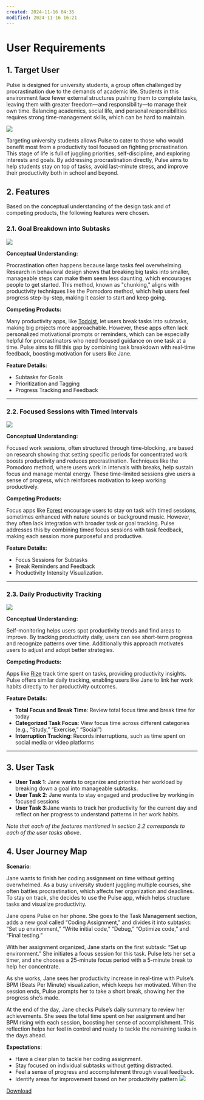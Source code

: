 ```yaml
---
created: 2024-11-16 04:35
modified: 2024-11-16 16:21
---
```


# User Requirements

## 1. Target User

Pulse is designed for university students, a group often challenged by procrastination due to the demands of academic life. Students in this environment face fewer external structures pushing them to complete tasks, leaving them with greater freedom—and responsibility—to manage their own time. Balancing academics, social life, and personal responsibilities requires strong time-management skills, which can be hard to maintain.

![](Attachments/2_User_Requirements-5.png)

Targeting university students allows Pulse to cater to those who would benefit most from a productivity tool focused on fighting procrastination. This stage of life is full of juggling priorities, self-discipline, and exploring interests and goals. By addressing procrastination directly, Pulse aims to help students stay on top of tasks, avoid last-minute stress, and improve their productivity both in school and beyond.

## 2. Features

Based on the conceptual understanding of the design task and of competing products, the following features were chosen.

### 2.1. Goal Breakdown into Subtasks

![](Attachments/2_User_Requirements-2.png)

**Conceptual Understanding:**

Procrastination often happens because large tasks feel overwhelming. Research in behavioral design shows that breaking big tasks into smaller, manageable steps can make them seem less daunting, which encourages people to get started. This method, known as "chunking," aligns with productivity techniques like the Pomodoro method, which help users feel progress step-by-step, making it easier to start and keep going.

**Competing Products:**

Many productivity apps, like [Todoist](https://todoist.com/), let users break tasks into subtasks, making big projects more approachable. However, these apps often lack personalized motivational prompts or reminders, which can be especially helpful for procrastinators who need focused guidance on one task at a time. Pulse aims to fill this gap by combining task breakdown with real-time feedback, boosting motivation for users like Jane.

**Feature Details:**

- Subtasks for Goals
- Prioritization and Tagging
- Progress Tracking and Feedback

---

### 2.2. Focused Sessions with Timed Intervals

![](Attachments/2_User_Requirements-4.png)

**Conceptual Understanding:**

Focused work sessions, often structured through time-blocking, are based on research showing that setting specific periods for concentrated work boosts productivity and reduces procrastination. Techniques like the Pomodoro method, where users work in intervals with breaks, help sustain focus and manage mental energy. These time-limited sessions give users a sense of progress, which reinforces motivation to keep working productively.

**Competing Products:**

Focus apps like [Forest](https://www.forestapp.cc/) encourage users to stay on task with timed sessions, sometimes enhanced with nature sounds or background music. However, they often lack integration with broader task or goal tracking. Pulse addresses this by combining timed focus sessions with task feedback, making each session more purposeful and productive.

**Feature Details:**

- Focus Sessions for Subtasks
- Break Reminders and Feedback
- Productivity Intensity Visualization.

---

### 2.3. Daily Productivity Tracking

![](Attachments/2_User_Requirements-6.png)

**Conceptual Understanding:**

Self-monitoring helps users spot productivity trends and find areas to improve. By tracking productivity daily, users can see short-term progress and recognize patterns over time. Additionally this approach motivates users to adjust and adopt better strategies.

**Competing Products:**

Apps like [Rize](https://rize.io/) track time spent on tasks, providing productivity insights. Pulse offers similar daily tracking, enabling users like Jane to link her work habits directly to her productivity outcomes.

**Feature Details:**

- **Total Focus and Break Time**: Review total focus time and break time for today
- **Categorized Task Focus**: View focus time across different categories (e.g., “Study,” “Exercise,” “Social”)
- **Interruption Tracking**: Records interruptions, such as time spent on social media or video platforms

---

## 3. User Task

- **User Task 1**: Jane wants to organize and prioritize her workload by breaking down a goal into manageable subtasks.
- **User Task 2**: Jane wants to stay engaged and productive by working in focused sessions
- **User Task 3**:Jane wants to track her productivity for the current day and reflect on her progress to understand patterns in her work habits.

_Note that each of the features mentioned in section 2.2 corresponds to each of the user tasks above_.

## 4. User Journey Map

**Scenario**:

Jane wants to finish her coding assignment on time without getting overwhelmed. As a busy university student juggling multiple courses, she often battles procrastination, which affects her organization and deadlines. To stay on track, she decides to use the Pulse app, which helps structure tasks and visualize productivity.

Jane opens Pulse on her phone. She goes to the Task Management section, adds a new goal called “Coding Assignment,” and divides it into subtasks: “Set up environment,” “Write initial code,” “Debug,” “Optimize code,” and “Final testing.”

With her assignment organized, Jane starts on the first subtask: “Set up environment.” She initiates a focus session for this task. Pulse lets her set a timer, and she chooses a 25-minute focus period with a 5-minute break to help her concentrate.

As she works, Jane sees her productivity increase in real-time with Pulse’s BPM (Beats Per Minute) visualization, which keeps her motivated. When the session ends, Pulse prompts her to take a short break, showing her the progress she’s made.

At the end of the day, Jane checks Pulse’s daily summary to review her achievements. She sees the total time spent on her assignment and her BPM rising with each session, boosting her sense of accomplishment. This reflection helps her feel in control and ready to tackle the remaining tasks in the days ahead.

**Expectations**:

- Have a clear plan to tackle her coding assignment.
- Stay focused on individual subtasks without getting distracted.
- Feel a sense of progress and accomplishment through visual feedback.
- Identify areas for improvement based on her productivity pattern
![](Attachments/2_User_Requirements.png)

<span class="center-menu">[Download](Attachments/2_User_Requirements.png)</span>
